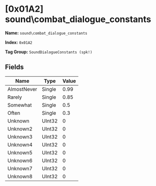 # [0x01A2] sound\combat_dialogue_constants

**Name:** ```sound\combat_dialogue_constants```

**Index:** ```0x01A2```

**Tag Group:** ```SoundDialogueConstants (spk!)```

## Fields

Name	| Type	| Value
---	|---	|---	|
AlmostNever	|Single	|0.99
Rarely	|Single	|0.85
Somewhat	|Single	|0.5
Often	|Single	|0.3
Unknown	|UInt32	|0
Unknown2	|UInt32	|0
Unknown3	|UInt32	|0
Unknown4	|UInt32	|0
Unknown5	|UInt32	|0
Unknown6	|UInt32	|0
Unknown7	|UInt32	|0
Unknown8	|UInt32	|0


